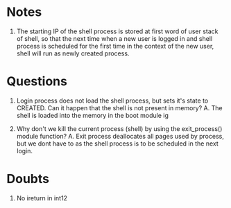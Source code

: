 # Notes
1.  The starting IP of the shell process is stored at first word of user stack of shell, so that the next time when a new user is logged in and shell process is scheduled for the first time in the context of the new user, shell will run as newly created process.



# Questions
1. Login process does not load the shell process, but sets it's state to CREATED. Can it happen that the shell is not present in memory?
A. The shell is loaded into the memory in the boot module ig

2. Why don't we kill the current process (shell) by using the exit_process() module function?
A. Exit process deallocates all pages used by process, but we dont have to as the shell process is to be scheduled in the next login.

# Doubts
1. No ireturn in int12